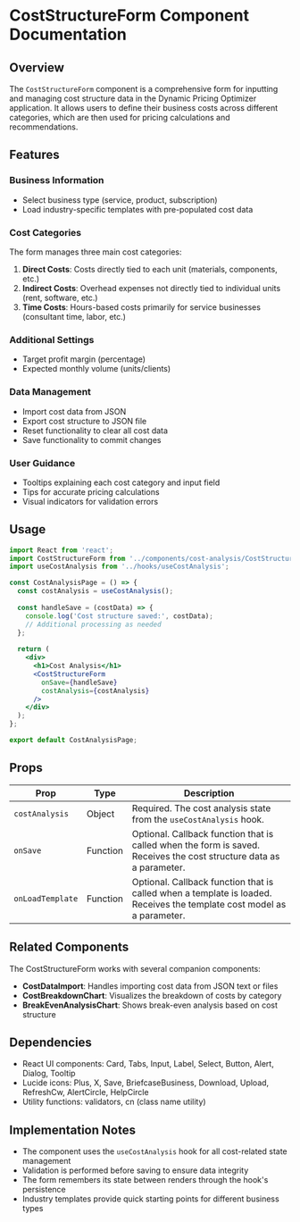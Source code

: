 # CostStructureForm Component Documentation

## Overview
The `CostStructureForm` component is a comprehensive form for inputting and managing cost structure data in the Dynamic Pricing Optimizer application. It allows users to define their business costs across different categories, which are then used for pricing calculations and recommendations.

## Features

### Business Information
- Select business type (service, product, subscription)
- Load industry-specific templates with pre-populated cost data

### Cost Categories
The form manages three main cost categories:
1. **Direct Costs**: Costs directly tied to each unit (materials, components, etc.)
2. **Indirect Costs**: Overhead expenses not directly tied to individual units (rent, software, etc.)
3. **Time Costs**: Hours-based costs primarily for service businesses (consultant time, labor, etc.)

### Additional Settings
- Target profit margin (percentage)
- Expected monthly volume (units/clients)

### Data Management
- Import cost data from JSON
- Export cost structure to JSON file
- Reset functionality to clear all cost data
- Save functionality to commit changes

### User Guidance
- Tooltips explaining each cost category and input field
- Tips for accurate pricing calculations
- Visual indicators for validation errors

## Usage

```jsx
import React from 'react';
import CostStructureForm from '../components/cost-analysis/CostStructureForm';
import useCostAnalysis from '../hooks/useCostAnalysis';

const CostAnalysisPage = () => {
  const costAnalysis = useCostAnalysis();
  
  const handleSave = (costData) => {
    console.log('Cost structure saved:', costData);
    // Additional processing as needed
  };
  
  return (
    <div>
      <h1>Cost Analysis</h1>
      <CostStructureForm 
        onSave={handleSave} 
        costAnalysis={costAnalysis} 
      />
    </div>
  );
};

export default CostAnalysisPage;
```

## Props

| Prop | Type | Description |
|------|------|-------------|
| `costAnalysis` | Object | Required. The cost analysis state from the `useCostAnalysis` hook. |
| `onSave` | Function | Optional. Callback function that is called when the form is saved. Receives the cost structure data as a parameter. |
| `onLoadTemplate` | Function | Optional. Callback function that is called when a template is loaded. Receives the template cost model as a parameter. |

## Related Components

The CostStructureForm works with several companion components:

- **CostDataImport**: Handles importing cost data from JSON text or files
- **CostBreakdownChart**: Visualizes the breakdown of costs by category
- **BreakEvenAnalysisChart**: Shows break-even analysis based on cost structure

## Dependencies

- React UI components: Card, Tabs, Input, Label, Select, Button, Alert, Dialog, Tooltip
- Lucide icons: Plus, X, Save, BriefcaseBusiness, Download, Upload, RefreshCw, AlertCircle, HelpCircle
- Utility functions: validators, cn (class name utility)

## Implementation Notes

- The component uses the `useCostAnalysis` hook for all cost-related state management
- Validation is performed before saving to ensure data integrity
- The form remembers its state between renders through the hook's persistence
- Industry templates provide quick starting points for different business types